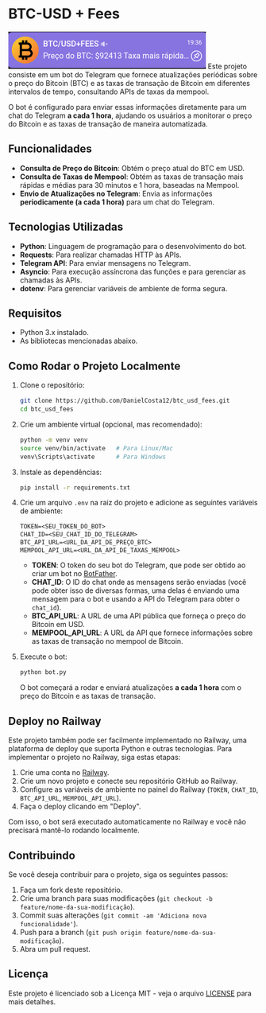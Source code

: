 # BTC-USD + Fees
![Bot Telegram](./img/imgbot.png)
Este projeto consiste em um bot do Telegram que fornece atualizações periódicas sobre o preço do Bitcoin (BTC) e as taxas de transação de Bitcoin em diferentes intervalos de tempo, consultando APIs de taxas da mempool.

O bot é configurado para enviar essas informações diretamente para um chat do Telegram **a cada 1 hora**, ajudando os usuários a monitorar o preço do Bitcoin e as taxas de transação de maneira automatizada.

## Funcionalidades

- **Consulta de Preço do Bitcoin**: Obtém o preço atual do BTC em USD.
- **Consulta de Taxas de Mempool**: Obtém as taxas de transação mais rápidas e médias para 30 minutos e 1 hora, baseadas na Mempool.
- **Envio de Atualizações no Telegram**: Envia as informações **periodicamente (a cada 1 hora)** para um chat do Telegram.

## Tecnologias Utilizadas

- **Python**: Linguagem de programação para o desenvolvimento do bot.
- **Requests**: Para realizar chamadas HTTP às APIs.
- **Telegram API**: Para enviar mensagens no Telegram.
- **Asyncio**: Para execução assíncrona das funções e para gerenciar as chamadas às APIs.
- **dotenv**: Para gerenciar variáveis de ambiente de forma segura.

## Requisitos

- Python 3.x instalado.
- As bibliotecas mencionadas abaixo.

## Como Rodar o Projeto Localmente

1. Clone o repositório:

    ```bash
    git clone https://github.com/DanielCosta12/btc_usd_fees.git
    cd btc_usd_fees
    ```

2. Crie um ambiente virtual (opcional, mas recomendado):

    ```bash
    python -m venv venv
    source venv/bin/activate   # Para Linux/Mac
    venv\Scripts\activate      # Para Windows
    ```

3. Instale as dependências:

    ```bash
    pip install -r requirements.txt
    ```

4. Crie um arquivo `.env` na raiz do projeto e adicione as seguintes variáveis de ambiente:

    ```
    TOKEN=<SEU_TOKEN_DO_BOT>
    CHAT_ID=<SEU_CHAT_ID_DO_TELEGRAM>
    BTC_API_URL=<URL_DA_API_DE_PREÇO_BTC>
    MEMPOOL_API_URL=<URL_DA_API_DE_TAXAS_MEMPOOL>
    ```

    - **TOKEN**: O token do seu bot do Telegram, que pode ser obtido ao criar um bot no [BotFather](https://core.telegram.org/bots#botfather).
    - **CHAT_ID**: O ID do chat onde as mensagens serão enviadas (você pode obter isso de diversas formas, uma delas é enviando uma mensagem para o bot e usando a API do Telegram para obter o `chat_id`).
    - **BTC_API_URL**: A URL de uma API pública que forneça o preço do Bitcoin em USD.
    - **MEMPOOL_API_URL**: A URL da API que fornece informações sobre as taxas de transação no mempool de Bitcoin.

5. Execute o bot:

    ```bash
    python bot.py
    ```

    O bot começará a rodar e enviará atualizações **a cada 1 hora** com o preço do Bitcoin e as taxas de transação.

## Deploy no Railway

Este projeto também pode ser facilmente implementado no Railway, uma plataforma de deploy que suporta Python e outras tecnologias. Para implementar o projeto no Railway, siga estas etapas:

1. Crie uma conta no [Railway](https://railway.app/).
2. Crie um novo projeto e conecte seu repositório GitHub ao Railway.
3. Configure as variáveis de ambiente no painel do Railway (`TOKEN`, `CHAT_ID`, `BTC_API_URL`, `MEMPOOL_API_URL`).
4. Faça o deploy clicando em "Deploy".

Com isso, o bot será executado automaticamente no Railway e você não precisará mantê-lo rodando localmente.

## Contribuindo

Se você deseja contribuir para o projeto, siga os seguintes passos:

1. Faça um fork deste repositório.
2. Crie uma branch para suas modificações (`git checkout -b feature/nome-da-sua-modificação`).
3. Commit suas alterações (`git commit -am 'Adiciona nova funcionalidade'`).
4. Push para a branch (`git push origin feature/nome-da-sua-modificação`).
5. Abra um pull request.

## Licença

Este projeto é licenciado sob a Licença MIT - veja o arquivo [LICENSE](LICENSE) para mais detalhes.
